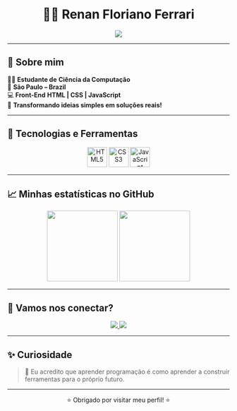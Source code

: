 <h1 align="center">👨‍💻 Renan Floriano Ferrari</h1>

<p align="center">
  <img src="https://readme-typing-svg.herokuapp.com?font=Fira+Code&size=24&duration=2500&pause=1000&color=00BFFF&center=true&vCenter=true&width=600&height=50&lines=Desenvolvedor+Front-End+em+evolução.;Estudante+de+Ciência+da+Computação.;Apaixonado+por+tecnologia.;Criando+o+futuro+com+código."/>
</p>

---

## 🌌 Sobre mim

👨‍🎓 **Estudante de** **Ciência da Computação**   
📍 **São Paulo – Brazil**  
💻 **Front-End** **HTML | CSS | JavaScript**   
🚀 **Transformando ideias simples em soluções reais!**

---

## 🧰 Tecnologias e Ferramentas

<p align="center">
  <img src="https://cdn.jsdelivr.net/gh/devicons/devicon/icons/html5/html5-original.svg" width="45px" title="HTML5"/>
  <img src="https://cdn.jsdelivr.net/gh/devicons/devicon/icons/css3/css3-original.svg" width="45px" title="CSS3"/>
  <img src="https://cdn.jsdelivr.net/gh/devicons/devicon/icons/javascript/javascript-original.svg" width="45px" title="JavaScript"/>
</p>

---

## 📈 Minhas estatísticas no GitHub

<div align="center">
  <img height="160em" src="https://github-readme-stats.vercel.app/api?username=renanfloriano&show_icons=true&theme=tokyonight&include_all_commits=true&count_private=true"/>
  <img height="160em" src="https://github-readme-stats.vercel.app/api/top-langs/?username=renanfloriano&layout=compact&theme=tokyonight"/>
</div>

---

## 🔗 Vamos nos conectar?

<p align="center">
  <a href="https://www.linkedin.com/in/renan-floriano-08963428b/" target="_blank">
    <img src="https://img.shields.io/badge/-LinkedIn-0A66C2?style=for-the-badge&logo=linkedin&logoColor=white" />
  </a>
  <a href="mailto:renanferrari75@gmail.com.br">
    <img src="https://img.shields.io/badge/-Email-D14836?style=for-the-badge&logo=gmail&logoColor=white" />
  </a>
</p>

---

## ✨ Curiosidade

> 📘 Eu acredito que aprender programação é como aprender a construir ferramentas para o próprio futuro.

---

<p align="center">⭐ Obrigado por visitar meu perfil! ⭐</p>
